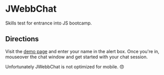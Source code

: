 # JWebbChat
Skills test for entrance into JS bootcamp.

## Directions
Visit the [demo page](http://justinwebb.github.io/JWebbChat) and enter your name in the alert box.  Once you're in, mouseover the chat window and get started with your chat session. 

Unfortunately JWebbChat is not optimized for mobile. :disappointed:
